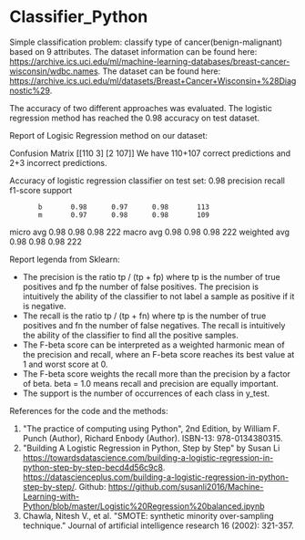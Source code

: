 # Classifier_Python
Simple classification problem: classify type of cancer(benign-malignant) based on 9 attributes.
The dataset information can be found here: https://archive.ics.uci.edu/ml/machine-learning-databases/breast-cancer-wisconsin/wdbc.names.
The dataset can be found here: https://archive.ics.uci.edu/ml/datasets/Breast+Cancer+Wisconsin+%28Diagnostic%29.

The accuracy of two different approaches was evaluated. The logistic regression method has reached the 0.98 accuracy on test dataset.

Report of Logisic Regression method on our dataset:

Confusion Matrix
                  [[110 3]
                   [2 107]]
We have 110+107 correct predictions and 2+3 incorrect predictions.
 
Accuracy of logistic regression classifier on test set: 0.98
              precision    recall  f1-score   support

           b       0.98      0.97      0.98       113
           m       0.97      0.98      0.98       109

   micro avg       0.98      0.98      0.98       222
   macro avg       0.98      0.98      0.98       222
weighted avg       0.98      0.98      0.98       222

Report legenda from Sklearn:
- The precision is the ratio tp / (tp + fp) where tp is the number of true positives and fp the number of false positives. The precision is intuitively the ability of the classifier to not label a sample as positive if it is negative.
- The recall is the ratio tp / (tp + fn) where tp is the number of true positives and fn the number of false negatives. The recall is intuitively the ability of the classifier to find all the positive samples.
- The F-beta score can be interpreted as a weighted harmonic mean of the precision and recall, where an F-beta score reaches its best value at 1 and worst score at 0.
- The F-beta score weights the recall more than the precision by a factor of beta. beta = 1.0 means recall and precision are equally important.
- The support is the number of occurrences of each class in y_test.


References for the code and the methods:
1. "The practice of computing using Python", 2nd Edition, by William F. Punch (Author), Richard Enbody (Author). ISBN-13: 978-0134380315.
2. "Building A Logistic Regression in Python, Step by Step" by Susan Li https://towardsdatascience.com/building-a-logistic-regression-in-python-step-by-step-becd4d56c9c8. https://datascienceplus.com/building-a-logistic-regression-in-python-step-by-step/. Github: https://github.com/susanli2016/Machine-Learning-with-Python/blob/master/Logistic%20Regression%20balanced.ipynb
3. Chawla, Nitesh V., et al. "SMOTE: synthetic minority over-sampling technique." Journal of artificial intelligence research 16 (2002): 321-357.
